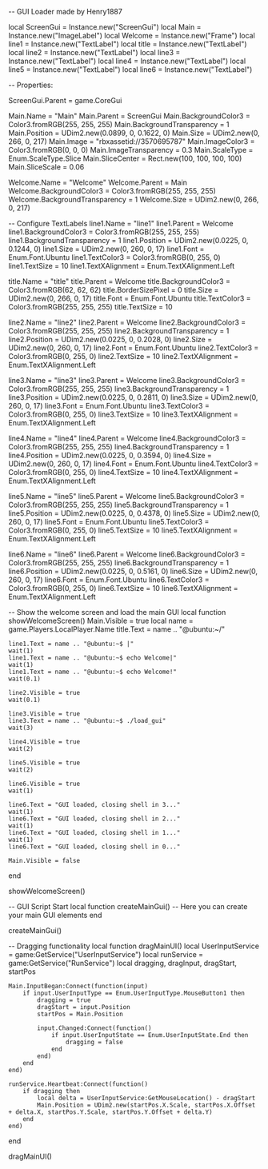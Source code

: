 -- GUI Loader made by Henry1887

local ScreenGui = Instance.new("ScreenGui")
local Main = Instance.new("ImageLabel")
local Welcome = Instance.new("Frame")
local line1 = Instance.new("TextLabel")
local title = Instance.new("TextLabel")
local line2 = Instance.new("TextLabel")
local line3 = Instance.new("TextLabel")
local line4 = Instance.new("TextLabel")
local line5 = Instance.new("TextLabel")
local line6 = Instance.new("TextLabel")

-- Properties:

ScreenGui.Parent = game.CoreGui

Main.Name = "Main"
Main.Parent = ScreenGui
Main.BackgroundColor3 = Color3.fromRGB(255, 255, 255)
Main.BackgroundTransparency = 1
Main.Position = UDim2.new(0.0899, 0, 0.1622, 0)
Main.Size = UDim2.new(0, 266, 0, 217)
Main.Image = "rbxassetid://3570695787"
Main.ImageColor3 = Color3.fromRGB(0, 0, 0)
Main.ImageTransparency = 0.3
Main.ScaleType = Enum.ScaleType.Slice
Main.SliceCenter = Rect.new(100, 100, 100, 100)
Main.SliceScale = 0.06

Welcome.Name = "Welcome"
Welcome.Parent = Main
Welcome.BackgroundColor3 = Color3.fromRGB(255, 255, 255)
Welcome.BackgroundTransparency = 1
Welcome.Size = UDim2.new(0, 266, 0, 217)

-- Configure TextLabels
line1.Name = "line1"
line1.Parent = Welcome
line1.BackgroundColor3 = Color3.fromRGB(255, 255, 255)
line1.BackgroundTransparency = 1
line1.Position = UDim2.new(0.0225, 0, 0.1244, 0)
line1.Size = UDim2.new(0, 260, 0, 17)
line1.Font = Enum.Font.Ubuntu
line1.TextColor3 = Color3.fromRGB(0, 255, 0)
line1.TextSize = 10
line1.TextXAlignment = Enum.TextXAlignment.Left

title.Name = "title"
title.Parent = Welcome
title.BackgroundColor3 = Color3.fromRGB(62, 62, 62)
title.BorderSizePixel = 0
title.Size = UDim2.new(0, 266, 0, 17)
title.Font = Enum.Font.Ubuntu
title.TextColor3 = Color3.fromRGB(255, 255, 255)
title.TextSize = 10

line2.Name = "line2"
line2.Parent = Welcome
line2.BackgroundColor3 = Color3.fromRGB(255, 255, 255)
line2.BackgroundTransparency = 1
line2.Position = UDim2.new(0.0225, 0, 0.2028, 0)
line2.Size = UDim2.new(0, 260, 0, 17)
line2.Font = Enum.Font.Ubuntu
line2.TextColor3 = Color3.fromRGB(0, 255, 0)
line2.TextSize = 10
line2.TextXAlignment = Enum.TextXAlignment.Left

line3.Name = "line3"
line3.Parent = Welcome
line3.BackgroundColor3 = Color3.fromRGB(255, 255, 255)
line3.BackgroundTransparency = 1
line3.Position = UDim2.new(0.0225, 0, 0.2811, 0)
line3.Size = UDim2.new(0, 260, 0, 17)
line3.Font = Enum.Font.Ubuntu
line3.TextColor3 = Color3.fromRGB(0, 255, 0)
line3.TextSize = 10
line3.TextXAlignment = Enum.TextXAlignment.Left

line4.Name = "line4"
line4.Parent = Welcome
line4.BackgroundColor3 = Color3.fromRGB(255, 255, 255)
line4.BackgroundTransparency = 1
line4.Position = UDim2.new(0.0225, 0, 0.3594, 0)
line4.Size = UDim2.new(0, 260, 0, 17)
line4.Font = Enum.Font.Ubuntu
line4.TextColor3 = Color3.fromRGB(0, 255, 0)
line4.TextSize = 10
line4.TextXAlignment = Enum.TextXAlignment.Left

line5.Name = "line5"
line5.Parent = Welcome
line5.BackgroundColor3 = Color3.fromRGB(255, 255, 255)
line5.BackgroundTransparency = 1
line5.Position = UDim2.new(0.0225, 0, 0.4378, 0)
line5.Size = UDim2.new(0, 260, 0, 17)
line5.Font = Enum.Font.Ubuntu
line5.TextColor3 = Color3.fromRGB(0, 255, 0)
line5.TextSize = 10
line5.TextXAlignment = Enum.TextXAlignment.Left

line6.Name = "line6"
line6.Parent = Welcome
line6.BackgroundColor3 = Color3.fromRGB(255, 255, 255)
line6.BackgroundTransparency = 1
line6.Position = UDim2.new(0.0225, 0, 0.5161, 0)
line6.Size = UDim2.new(0, 260, 0, 17)
line6.Font = Enum.Font.Ubuntu
line6.TextColor3 = Color3.fromRGB(0, 255, 0)
line6.TextSize = 10
line6.TextXAlignment = Enum.TextXAlignment.Left

-- Show the welcome screen and load the main GUI
local function showWelcomeScreen()
    Main.Visible = true
    local name = game.Players.LocalPlayer.Name
    title.Text = name .. "@ubuntu:~/"

    line1.Text = name .. "@ubuntu:~$ |"
    wait(1)
    line1.Text = name .. "@ubuntu:~$ echo Welcome|"
    wait(1)
    line1.Text = name .. "@ubuntu:~$ echo Welcome!"
    wait(0.1)
    
    line2.Visible = true
    wait(0.1)
    
    line3.Visible = true
    line3.Text = name .. "@ubuntu:~$ ./load_gui"
    wait(3)
    
    line4.Visible = true
    wait(2)

    line5.Visible = true
    wait(2)

    line6.Visible = true
    wait(1)

    line6.Text = "GUI loaded, closing shell in 3..."
    wait(1)
    line6.Text = "GUI loaded, closing shell in 2..."
    wait(1)
    line6.Text = "GUI loaded, closing shell in 1..."
    wait(1)
    line6.Text = "GUI loaded, closing shell in 0..."
    
    Main.Visible = false
end

showWelcomeScreen()

-- GUI Script Start
local function createMainGui()
    -- Here you can create your main GUI elements
end

createMainGui()

-- Dragging functionality
local function dragMainUI()
    local UserInputService = game:GetService("UserInputService")
    local runService = game:GetService("RunService")
    local dragging, dragInput, dragStart, startPos

    Main.InputBegan:Connect(function(input)
        if input.UserInputType == Enum.UserInputType.MouseButton1 then
            dragging = true
            dragStart = input.Position
            startPos = Main.Position

            input.Changed:Connect(function()
                if input.UserInputState == Enum.UserInputState.End then
                    dragging = false
                end
            end)
        end
    end)

    runService.Heartbeat:Connect(function()
        if dragging then
            local delta = UserInputService:GetMouseLocation() - dragStart
            Main.Position = UDim2.new(startPos.X.Scale, startPos.X.Offset + delta.X, startPos.Y.Scale, startPos.Y.Offset + delta.Y)
        end
    end)
end

dragMainUI()
